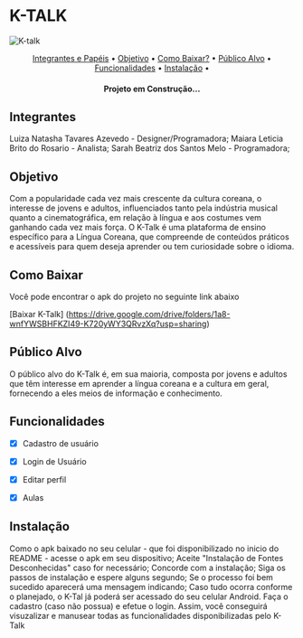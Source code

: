 # K-TALK

![K-talk](https://user-images.githubusercontent.com/64264855/99914372-5fafa400-2cd3-11eb-9ba7-276c7082c47b.png)

<p align="center">
 <a href="#integrantes">Integrantes e Papéis</a> •
 <a href="#objetivo">Objetivo</a> •
 <a href="#como-baixar">Como Baixar?</a> • 
 <a href="#público-alvo">Público Alvo</a> • 
 <a href="#funcionalidades">Funcionalidades</a> • 
 <a href="#instalação">Instalação</a> • 
</p>

<h4 align="center"> 
	Projeto em Construção...
</h4>

## **Integrantes**

Luiza Natasha Tavares Azevedo - Designer/Programadora;
Maiara Leticia Brito do Rosario - Analista;
Sarah Beatriz dos Santos Melo - Programadora;


## **Objetivo**

Com a popularidade cada vez mais crescente da cultura coreana, o interesse de jovens e adultos, influenciados tanto pela indústria musical quanto a cinematográfica, em relação à língua e aos costumes vem ganhando cada vez mais força. O K-Talk é uma plataforma de ensino específico para a Língua Coreana, que compreende de conteúdos práticos e acessíveis para quem deseja aprender ou tem curiosidade sobre o idioma.



## **Como Baixar**

Você pode encontrar o apk do projeto no seguinte link abaixo

[Baixar K-Talk] (https://drive.google.com/drive/folders/1a8-wnfYWSBHFKZI49-K720yWY3QRvzXq?usp=sharing)


## **Público Alvo**

O público alvo do K-Talk é, em sua maioria, composta por jovens e adultos que têm interesse em aprender a língua coreana e a cultura em geral, fornecendo a eles meios de informação e conhecimento.



## **Funcionalidades**

- [x] Cadastro de usuário
- [x] Login de Usuário
- [x] Editar perfil
- [x] Aulas 




## **Instalação**


Como o apk baixado no seu celular - que foi disponibilizado no inicio do README -  acesse o apk em seu dispositivo;
Aceite "Instalação de Fontes Desconhecidas" caso for necessário;
Concorde com a instalação;
Siga os passos de instalação e espere alguns segundo;
Se o processo foi bem sucedido aparecerá uma mensagem indicando;
Caso tudo ocorra conforme o planejado, o K-Tal já poderá ser acessado do seu celular Android.
Faça o cadastro (caso não possua) e efetue o login.
Assim, você conseguirá visuzalizar e manusear todas as funcionalidades disponibilizadas pelo K-Talk
